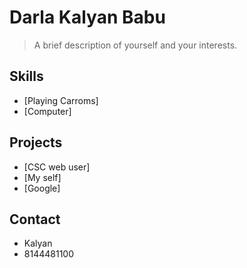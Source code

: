 # Darla Kalyan Babu
> A brief description of yourself and your interests.
## Skills
* [Playing Carroms]
* [Computer]
## Projects
* [CSC web user]
* [My self]
* [Google]
## Contact
* Kalyan
* 8144481100
